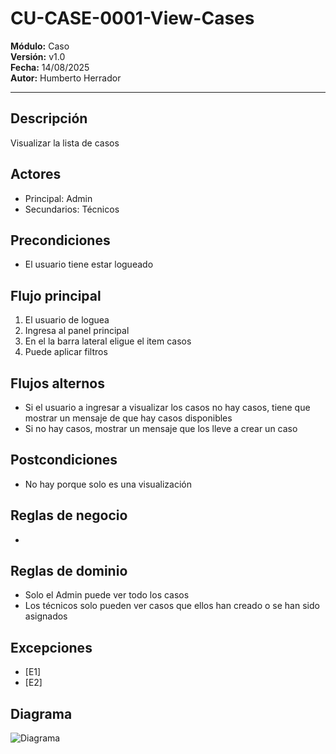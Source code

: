 # CU-CASE-0001-View-Cases

**Módulo:** Caso  
**Versión:** v1.0  
**Fecha:** 14/08/2025  
**Autor:** Humberto Herrador

---

## Descripción
Visualizar la lista de casos

## Actores
- Principal: Admin
- Secundarios: Técnicos

## Precondiciones
- El usuario tiene estar logueado

## Flujo principal
1. El usuario de loguea
2. Ingresa al panel principal
3. En el la barra lateral eligue el item casos
4. Puede aplicar filtros

## Flujos alternos
- Si el usuario a ingresar a visualizar los casos no hay casos, tiene que mostrar un mensaje de que hay casos disponibles
- Si no hay casos, mostrar un mensaje que los lleve a crear un caso

## Postcondiciones
- No hay porque solo es una visualización

## Reglas de negocio
- 

## Reglas de dominio
- Solo el Admin puede ver todo los casos
- Los técnicos solo pueden ver casos que ellos han creado o se han sido asignados

## Excepciones
- [E1]
- [E2]

## Diagrama
![Diagrama]("")

<!--stackedit_data:
eyJoaXN0b3J5IjpbMTYyNDIzNjkzLDc1Mzc0MzY3NV19
-->